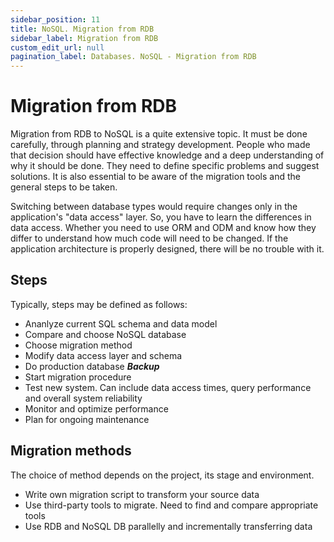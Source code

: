 ```yaml
---
sidebar_position: 11
title: NoSQL. Migration from RDB
sidebar_label: Migration from RDB
custom_edit_url: null
pagination_label: Databases. NoSQL - Migration from RDB
---
```


# Migration from RDB

Migration from RDB to NoSQL is a quite extensive topic.
It must be done carefully, through planning and strategy development.
People who made that decision should have effective knowledge and a deep understanding of why it should be done.
They need to define specific problems and suggest solutions.
It is also essential to be aware of the migration tools and the general steps to be taken.

Switching between database types would require changes only in the application's "data access" layer. 
So, you have to learn the differences in data access. 
Whether you need to use ORM and ODM and know how they differ to understand how much code will need to be changed.
If the application architecture is properly designed, there will be no trouble with it.

## Steps

Typically, steps may be defined as follows:
- Ananlyze current SQL schema and data model
- Compare and choose NoSQL database
- Choose migration method
- Modify data access layer and schema
- Do production database ***Backup*** 
- Start migration procedure
- Test new system. Can include data access times, query performance and overall system reliability
- Monitor and optimize performance
- Plan for ongoing maintenance

## Migration methods

The choice of method depends on the project, its stage and environment.
- Write own migration script to transform your source data
- Use third-party tools to migrate. Need to find and compare appropriate tools
- Use RDB and NoSQL DB parallelly and incrementally transferring data